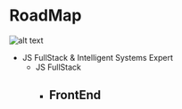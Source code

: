 # RoadMap
![alt text](https://github.com/Diegorandom/RoadMap/blob/master/RoadMap(1).png)

- JS FullStack & Intelligent Systems Expert
  - JS FullStack
    - FrontEnd
      -
